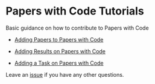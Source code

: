 # Papers with Code Tutorials
Basic guidance on how to contribute to Papers with Code

* [Adding Papers to Papers with Code](https://github.com/paperswithcode/tutorials/blob/main/add_paper.md)

* [Adding Results on Papers with Code](https://github.com/paperswithcode/tutorials/blob/main/add_results.md)

* [Adding a Task on Papers with Code](https://github.com/paperswithcode/tutorials/blob/main/add_task.md)

Leave an [issue](https://github.com/paperswithcode/tutorials/issues/new) if you have any other questions. 
